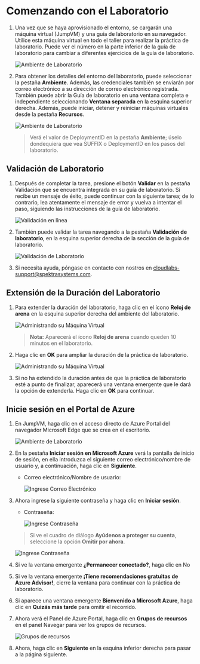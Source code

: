 # Comenzando con el Laboratorio

1. Una vez que se haya aprovisionado el entorno, se cargarán una máquina virtual (JumpVM) y una guía de laboratorio en su navegador. Utilice esta máquina virtual en todo el taller para realizar la práctica de laboratorio. Puede ver el número en la parte inferior de la guía de laboratorio para cambiar a diferentes ejercicios de la guía de laboratorio.

   ![](media/gs01.png "Ambiente de Laboratorio")

1. Para obtener los detalles del entorno del laboratorio, puede seleccionar la pestaña **Ambiente**. Además, las credenciales también se enviarán por correo electrónico a su dirección de correo electrónico registrada. También puede abrir la Guía de laboratorio en una ventana completa e independiente seleccionando **Ventana separada** en la esquina superior derecha. Además, puede iniciar, detener y reiniciar máquinas virtuales desde la pestaña **Recursos**.


   ![](media/gs02.png "Ambiente de Laboratorio")
 
   > Verá el valor de DeploymentID en la pestaña **Ambiente**; úselo dondequiera que vea SUFFIX o DeploymentID en los pasos del laboratorio.

## Validación de Laboratorio

1. Después de completar la tarea, presione el botón **Validar** en la pestaña Validación que se encuentra integrada en su guía de laboratorio. Si recibe un mensaje de éxito, puede continuar con la siguiente tarea; de lo contrario, lea atentamente el mensaje de error y vuelva a intentar el paso, siguiendo las instrucciones de la guía de laboratorio.

   ![Validación en línea](media/inline-validation.png)

1. También puede validar la tarea navegando a la pestaña **Validación de laboratorio**, en la esquina superior derecha de la sección de la guía de laboratorio.

   ![Validación de Laboratorio](media/lab-validation.png)

1. Si necesita ayuda, póngase en contacto con nostros en cloudlabs-support@spektrasystems.com.

## Extensión de la Duración del Laboratorio

1. Para extender la duración del laboratorio, haga clic en el ícono **Reloj de arena** en la esquina superior derecha del ambiente del laboratorio.

   ![Administrando su Máquina Virtual](media/gext.png)

   >**Nota:** Aparecerá el ícono **Reloj de arena** cuando queden 10 minutos en el laboratorio.

2. Haga clic en **OK** para ampliar la duración de la práctica de laboratorio.
 
   ![Administrando su Máquina Virtual](media/gext2.png)

3. Si no ha extendido la duración antes de que la práctica de laboratorio esté a punto de finalizar, aparecerá una ventana emergente que le dará la opción de extenderla. Haga clic en **OK** para continuar.
     
## Inicie sesión en el Portal de Azure

1. En JumpVM, haga clic en el acceso directo de Azure Portal del navegador Microsoft Edge que se crea en el escritorio.

   ![](media/gs-3.png "Ambiente de Laboratorio")
   
1. En la pestaña **Iniciar sesión en Microsoft Azure** verá la pantalla de inicio de sesión, en ella introduzca el siguiente correo electrónico/nombre de usuario y, a continuación, haga clic en **Siguiente**.  
   * Correo electrónico/Nombre de usuario: <inject key="AzureAdUserEmail"></inject>
   
     ![](media/gs-4.png "Ingrese Correo Electrónico")
     
1. Ahora ingrese la siguiente contraseña y haga clic en **Iniciar sesión**.
   * Contraseña: <inject key="AzureAdUserPassword"></inject>
   
     ![](media/gs-5.png "Ingrese Contraseña")
     
   > Si ve el cuadro de diálogo **Ayúdenos a proteger su cuenta**, seleccione la opción **Omitir por ahora**.

     ![](media/gs-6.png "Ingrese Contraseña")
  
1. Si ve la ventana emergente **¿Permanecer conectado?**, haga clic en No

1. Si ve la ventana emergente **¡Tiene recomendaciones gratuitas de Azure Advisor!**, cierre la ventana para continuar con la práctica de laboratorio.

1. Si aparece una ventana emergente **Bienvenido a Microsoft Azure**, haga clic en **Quizás más tarde** para omitir el recorrido.
   
1. Ahora verá el Panel de Azure Portal, haga clic en **Grupos de recursos** en el panel Navegar para ver los grupos de recursos.

    ![](media/gs-7.png "Grupos de recursos")
   
1. Ahora, haga clic en **Siguiente** en la esquina inferior derecha para pasar a la página siguiente.